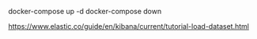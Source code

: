 
docker-compose up -d
docker-compose down


https://www.elastic.co/guide/en/kibana/current/tutorial-load-dataset.html